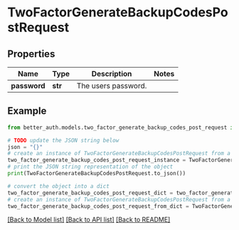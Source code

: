 # TwoFactorGenerateBackupCodesPostRequest


## Properties

Name | Type | Description | Notes
------------ | ------------- | ------------- | -------------
**password** | **str** | The users password. | 

## Example

```python
from better_auth.models.two_factor_generate_backup_codes_post_request import TwoFactorGenerateBackupCodesPostRequest

# TODO update the JSON string below
json = "{}"
# create an instance of TwoFactorGenerateBackupCodesPostRequest from a JSON string
two_factor_generate_backup_codes_post_request_instance = TwoFactorGenerateBackupCodesPostRequest.from_json(json)
# print the JSON string representation of the object
print(TwoFactorGenerateBackupCodesPostRequest.to_json())

# convert the object into a dict
two_factor_generate_backup_codes_post_request_dict = two_factor_generate_backup_codes_post_request_instance.to_dict()
# create an instance of TwoFactorGenerateBackupCodesPostRequest from a dict
two_factor_generate_backup_codes_post_request_from_dict = TwoFactorGenerateBackupCodesPostRequest.from_dict(two_factor_generate_backup_codes_post_request_dict)
```
[[Back to Model list]](../README.md#documentation-for-models) [[Back to API list]](../README.md#documentation-for-api-endpoints) [[Back to README]](../README.md)


